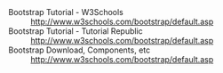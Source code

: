 <dl>
<dt>Bootstrap Tutorial - W3Schools</dt>
    <dd>
    <a href="http://www.w3schools.com/bootstrap/default.asp">
   http://www.w3schools.com/bootstrap/default.asp </a>
   </dd>

<dt>Bootstrap Tutorial - Tutorial Republic</dt>
    <dd>
    <a href="http://www.tutorialrepublic.com/twitter-bootstrap-tutorial/">
   http://www.w3schools.com/bootstrap/default.asp </a></dd>

<dt>Bootstrap Download, Components, etc </dt>
    <dd>
    <a href="http://getbootstrap.com/components/">
   http://www.w3schools.com/bootstrap/default.asp </a></dd>
    
</dl>
